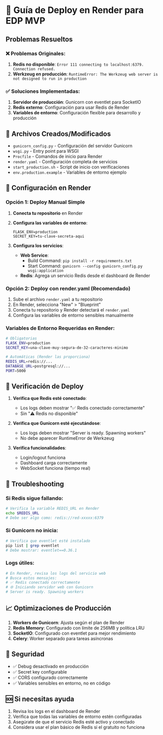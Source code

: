 # 🚀 Guía de Deploy en Render para EDP MVP

## Problemas Resueltos

### ❌ Problemas Originales:

1. **Redis no disponible**: `Error 111 connecting to localhost:6379. Connection refused.`
2. **Werkzeug en producción**: `RuntimeError: The Werkzeug web server is not designed to run in production`

### ✅ Soluciones Implementadas:

1. **Servidor de producción**: Gunicorn con eventlet para SocketIO
2. **Redis externo**: Configuración para usar Redis de Render
3. **Variables de entorno**: Configuración flexible para desarrollo y producción

## 📁 Archivos Creados/Modificados

- `gunicorn_config.py` - Configuración del servidor Gunicorn
- `wsgi.py` - Entry point para WSGI
- `Procfile` - Comandos de inicio para Render
- `render.yaml` - Configuración completa de servicios
- `start_production.sh` - Script de inicio con verificaciones
- `env.production.example` - Variables de entorno ejemplo

## 🔧 Configuración en Render

### Opción 1: Deploy Manual Simple

1. **Conecta tu repositorio** en Render
2. **Configura las variables de entorno**:

   ```
   FLASK_ENV=production
   SECRET_KEY=tu-clave-secreta-aqui
   ```

3. **Configura los servicios**:
   - **Web Service**:
     - Build Command: `pip install -r requirements.txt`
     - Start Command: `gunicorn --config gunicorn_config.py wsgi:application`
   - **Redis**: Agrega un servicio Redis desde el dashboard de Render

### Opción 2: Deploy con render.yaml (Recomendado)

1. Sube el archivo `render.yaml` a tu repositorio
2. En Render, selecciona "New" > "Blueprint"
3. Conecta tu repositorio y Render detectará el `render.yaml`
4. Configura las variables de entorno sensibles manualmente

### Variables de Entorno Requeridas en Render:

```bash
# Obligatorias
FLASK_ENV=production
SECRET_KEY=una-clave-muy-segura-de-32-caracteres-minimo

# Automáticas (Render las proporciona)
REDIS_URL=redis://...
DATABASE_URL=postgresql://...
PORT=5000
```

## 🔄 Verificación de Deploy

1. **Verifica que Redis esté conectado**:

   - Los logs deben mostrar "✅ Redis conectado correctamente"
   - Sin "⚠️ Redis no disponible"

2. **Verifica que Gunicorn esté ejecutándose**:

   - Los logs deben mostrar "Server is ready. Spawning workers"
   - No debe aparecer RuntimeError de Werkzeug

3. **Verifica funcionalidades**:
   - Login/logout funciona
   - Dashboard carga correctamente
   - WebSocket funciona (tiempo real)

## 🐛 Troubleshooting

### Si Redis sigue fallando:

```bash
# Verifica la variable REDIS_URL en Render
echo $REDIS_URL
# Debe ser algo como: redis://red-xxxxx:6379
```

### Si Gunicorn no inicia:

```bash
# Verifica que eventlet esté instalado
pip list | grep eventlet
# Debe mostrar: eventlet==0.36.1
```

### Logs útiles:

```bash
# En Render, revisa los logs del servicio web
# Busca estos mensajes:
# ✅ Redis conectado correctamente
# 🌐 Iniciando servidor web con Gunicorn
# Server is ready. Spawning workers
```

## 📈 Optimizaciones de Producción

1. **Workers de Gunicorn**: Ajusta según el plan de Render
2. **Redis Memory**: Configurado con límite de 256MB y política LRU
3. **SocketIO**: Configurado con eventlet para mejor rendimiento
4. **Celery**: Worker separado para tareas asíncronas

## 🔐 Seguridad

- ✅ Debug desactivado en producción
- ✅ Secret key configurable
- ✅ CORS configurado correctamente
- ✅ Variables sensibles en entorno, no en código

## 🆘 Si necesitas ayuda

1. Revisa los logs en el dashboard de Render
2. Verifica que todas las variables de entorno estén configuradas
3. Asegúrate de que el servicio Redis esté activo y conectado
4. Considera usar el plan básico de Redis si el gratuito no funciona
